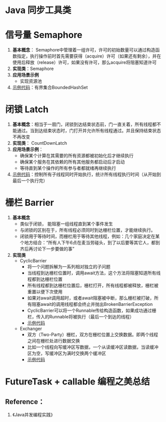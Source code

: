 # Java 同步工具类

# 信号量 Semaphore
1. **基本概念**： Semaphore中管理着一组许可，许可的初始数量可以通过构造函数指定，执行操作前时首先需要获得（acquire）许可（如果还有剩余），并在使用后释放（release）许可，如果没有许可，那么acquire将阻塞知道许可
2. **实现类**：Semaphore
3. **应用场景示例**
    * 实现资源池
4. [示例代码](SemaphoreTest.java)：有界集合BoundedHashSet

# 闭锁 Latch
1. **基本概念**：相当于一扇门，闭锁到达结束状态前，门一直关着，所有线程都不能通过。当到达结束状态时，门打开并允许所有线程通过。并且保持结束状态不再改变
2. **实现类**： CountDownLatch
3. **应用场景示例**：
    * 确保某个计算在其需要的所有资源都被初始化后才继续执行
    * 确保某个服务在其依赖的所有其他服务都启动后才启动
    * 等待直到某个操作的所有参与者都就绪再继续执行
4. [示例代码](LatchTest.java)：控制所有子线程同时开始执行，统计所有线程执行时间（从开始到最后一个执行完）

# 栅栏 Barrier
1. **基本概念**
    * 类似于闭锁， 能阻塞一组线程直到某个事件发生
    * 与闭锁的区别在于，所有线程必须同时到达栅栏位置，才能继续执行。
    * 闭锁用于等待时间，而栅栏用于等待其他线程，例如：几个家庭决定在某个地方结合：“所有人下午6点在麦当劳碰头，到了以后要等其它人，都到齐后再讨论下一步要做的事”
2. **实现类**
    * CyclicBarrier
        - 将一个问题拆解为一系列相对独立的子问题
        - 当线程到达栅栏位置时，调用await方法，这个方法将阻塞知道所有线程都到达栅栏位置
        - 所有线程都到达栅栏位置后，栅栏打开，所有线程都被释放，栅栏被重置以便下次使用
        - 如果对await调用超时，或者await阻塞被中断，那么栅栏被打破，所有阻塞await的调用线程都会终止并抛出BrokenBarrierException
        - CyclicBarrier可以将一个Runnable传给构造函数，如果成功通过栅栏，传入的Runnable将被执行（最后一个到达的线程）
        - [示例代码](BarrierTest.java)
    * Exchanger
        - 双方（Two-Party）栅栏，双方在栅栏位置上交换数据。即两个线程之间在栅栏处进行数据交换
        - 比如一个线程向写缓冲区写数据，一个从读缓冲区读数据，当读缓冲区为空，写缓冲区为满时交换两个缓冲区
        - [示例代码](ExchangerTest.java)


# FutureTask + callable 编程之美总结


## Reference：
1. 《Java并发编程实践》


